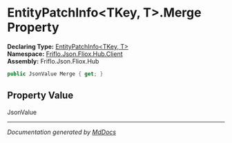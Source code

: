 ﻿<!--  
  <auto-generated>   
    The contents of this file were generated by a tool.  
    Changes to this file may be list if the file is regenerated  
  </auto-generated>   
-->

# EntityPatchInfo\<TKey, T\>.Merge Property

**Declaring Type:** [EntityPatchInfo\<TKey, T\>](../index.md)  
**Namespace:** [Friflo.Json.Fliox.Hub.Client](../../index.md)  
**Assembly:** Friflo.Json.Fliox.Hub

```csharp
public JsonValue Merge { get; }
```

## Property Value

JsonValue

___

*Documentation generated by [MdDocs](https://github.com/ap0llo/mddocs)*
